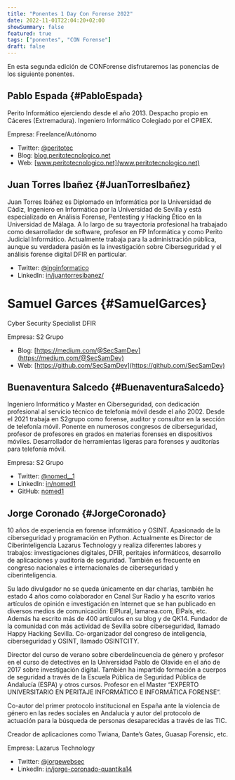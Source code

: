 ```yaml
---
title: "Ponentes 1 Day Con Forense 2022"
date: 2022-11-01T22:04:20+02:00
showSummary: false
featured: true
tags: ["ponentes", "CON Forense"]
draft: false
---
```


En esta segunda edición de CONForense disfrutaremos las ponencias de los siguiente ponentes.


## Pablo Espada {#PabloEspada}

Perito Informático ejerciendo desde el año 2013. Despacho propio en Cáceres (Extremadura). Ingeniero Informático Colegiado por el CPIIEX.

Empresa: Freelance/Autónomo

* Twitter: [@peritotec](https://twitter.com/peritotec)
* Blog: [blog.peritotecnologico.net](blog.peritotecnologico.net)
* Web: [www.peritotecnologico.net](www.peritotecnologico.net)

## Juan Torres Ibañez {#JuanTorresIbañez}

Juan Torres Ibáñez es Diplomado en Informática por la Universidad de Cádiz, Ingeniero en Informática por la Universidad de Sevilla y está especializado en Análisis Forense, Pentesting y Hacking Ético en la Universidad de Málaga. A lo largo de su trayectoria profesional ha trabajado como desarrollador de software, profesor en FP Informática y como Perito Judicial Informático. Actualmente trabaja para la administración pública, aunque su verdadera pasión es la investigación sobre Ciberseguridad y el análisis forense digital DFIR en particular.

* Twitter: [@inginformatico](https://twitter.com/inginformatico)
* LinkedIn: [in/juantorresibanez/](https://www.linkedin.com/in/juantorresibanez/)

# Samuel Garces {#SamuelGarces}

Cyber Security Specialist DFIR

Empresa: S2 Grupo

* Blog: [https://medium.com/@SecSamDev](https://medium.com/@SecSamDev)
* Web: [https://github.com/SecSamDev](https://github.com/SecSamDev)

## Buenaventura Salcedo {#BuenaventuraSalcedo}

Ingeniero Informático y Master en Ciberseguridad, con dedicación profesional al servicio técnico de telefonía móvil desde el año 2002. Desde el 2021 trabaja en S2grupo como forense, auditor y consultor en la sección de telefonía móvil. Ponente en numerosos congresos de ciberseguridad, profesor de profesores en grados en materias forenses en dispositivos móviles. Desarrollador de herramientas ligeras para forenses y auditorías para telefonía móvil.

Empresa: S2 Grupo

* Twitter: [@nomed__1](https://twitter.com/nomed__1)
* LinkedIn: [in/nomed1](https://www.linkedin.com/in/nomed1)
* GitHub: [nomed1](https://github.com/nomed1)

## Jorge Coronado {#JorgeCoronado}

10 años de experiencia en forense informático y OSINT. Apasionado de la ciberseguridad y programación en Python. Actualmente es Director de Ciberinteligencia Lazarus Technology y realiza diferentes labores y trabajos: investigaciones digitales, DFIR, peritajes informáticos, desarrollo de aplicaciones y auditoría de seguridad.  También es frecuente en congreso nacionales e internacionales de ciberseguridad y ciberinteligencia.

Su lado divulgador no se queda únicamente en dar charlas, también he estado 4 años como colaborador en Canal Sur Radio y ha escrito varios artículos de opinión e investigación en Internet que se han publicado en diversos medios de comunicación: ElPlural, lamarea.com, ElPaís, etc.  Además ha escrito más de 400 artículos en su blog y de QK14. Fundador de la comunidad con más actividad de Sevilla sobre ciberseguridad, llamado Happy Hacking Sevilla. Co-organizador del congreso de inteligencia, ciberseguridad y OSINT, llamado OSINTCITY.

Director del curso de verano sobre ciberdelincuencia de género y profesor en el curso de detectives  en la Universidad Pablo de Olavide en el año de 2017 sobre investigación digital. También ha impartido formación a cuerpos de seguridad a través de la Escuela Pública de Seguridad Pública de Andalucía (ESPA) y otros cursos. Profesor en el Master “EXPERTO UNIVERSITARIO EN PERITAJE INFORMÁTICO E INFORMÁTICA FORENSE“.

Co-autor del primer protocolo institucional en España ante la violencia de género en las redes sociales en Andalucía y autor del protocolo de actuación para la búsqueda de personas desaparecidas a través de las TIC.

Creador de aplicaciones como Twiana, Dante’s Gates, Guasap Forensic, etc.

Empresa: Lazarus Technology

* Twitter: [@jorgewebsec](https://twitter.com/jorgewebsec)
* LinkedIn: [in/jorge-coronado-quantika14](https://www.linkedin.com/in/jorge-coronado-quantika14)
